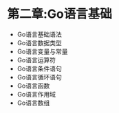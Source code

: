 # 第二章:Go语言基础

*   Go语言基础语法
*   Go语言数据类型   
*   Go语言变量与常量
*   Go语言运算符
*   Go语言条件语句
*   Go语言循环语句
*   Go语言函数
*   Go语言作用域
*   Go语言数组